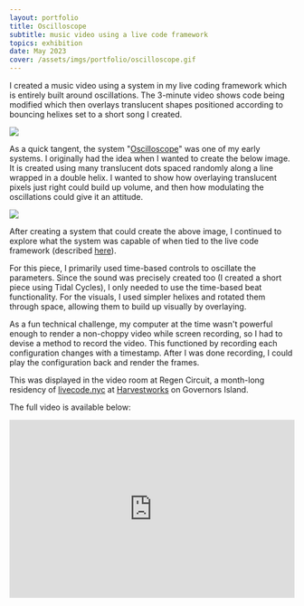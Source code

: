 ```yaml
---
layout: portfolio
title: Oscilloscope
subtitle: music video using a live code framework
topics: exhibition
date: May 2023
cover: /assets/imgs/portfolio/oscilloscope.gif
---
```


I created a music video using a system in my live coding framework which is entirely built around oscillations. The 3-minute video shows code being modified which then overlays translucent shapes positioned according to bouncing helixes set to a short song I created.

<img class="fullwidth" src="/assets/imgs/20230504_livecode_harvestworks/cover.png">



As a quick tangent, the system "[Oscilloscope](/systems/oscilloscope)" was one of my early systems. I originally had the idea when I wanted to create the below image. It is created using many translucent dots spaced randomly along a line wrapped in a double helix. I wanted to show how overlaying translucent pixels just right could build up volume, and then how modulating the oscillations could give it an attitude.

<img class="fullwidth-no-border" src="/assets/imgs/oscilloscope/img2.png">



After creating a system that could create the above image, I continued to explore what the system was capable of when tied to the live code framework (described [here](/portfolio/2--livecode-framework)).


For this piece, I primarily used time-based controls to oscillate the parameters. Since the sound was precisely created too (I created a short piece using Tidal Cycles), I only needed to use the time-based beat functionality. For the visuals, I used simpler helixes and rotated them through space, allowing them to build up visually by overlaying.

As a fun technical challenge, my computer at the time wasn't powerful enough to render a non-choppy video while screen recording, so I had to devise a method to record the video. This functioned by recording each configuration changes with a timestamp. After I was done recording, I could play the configuration back and render the frames.

This was displayed in the video room at Regen Circuit, a month-long residency of [livecode.nyc](https://livecode.nyc) at [Harvestworks](https://www.harvestworks.org/may-5-audiovisual-performances-by-katarina-hoeger-thisxorthat-and-mylar-caitlin-cawley-and-melody-loveless/) on Governors Island.

The full video is available below:

<iframe width="100%" height="315" src="https://www.youtube.com/embed/2Mjp14VCK2o?si=k0kcLRwxAH-fxUj4?rel=0" title="YouTube video player" frameborder="0" allow="accelerometer; autoplay; clipboard-write; encrypted-media; gyroscope; picture-in-picture; web-share" allowfullscreen></iframe>